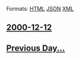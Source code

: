 
Formats: [HTML](2000/12/12/index.html)  [JSON](2000/12/12/index.json)  [XML](2000/12/12/index.xml)  

## [2000-12-12](/news/2000/12/12/index.md)

## [Previous Day...](/news/2000/12/11/index.md)

